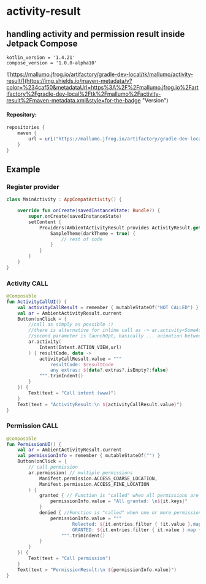 # activity-result

## handling activity and permission result inside Jetpack Compose

```
kotlin_version = '1.4.21'
compose_version = '1.0.0-alpha10'
```

![https://mallumo.jfrog.io/artifactory/gradle-dev-local/tk/mallumo/activity-result/](https://img.shields.io/maven-metadata/v?color=%234caf50&metadataUrl=https%3A%2F%2Fmallumo.jfrog.io%2Fartifactory%2Fgradle-dev-local%2Ftk%2Fmallumo%2Factivity-result%2Fmaven-metadata.xml&style=for-the-badge "Version")

#### Repository:

```groovy
repositories {
    maven {
        url = uri("https://mallumo.jfrog.io/artifactory/gradle-dev-local")
    }
}
```

## Example

### Register provider

```kotlin
class MainActivity : AppCompatActivity() {

    override fun onCreate(savedInstanceState: Bundle?) {
        super.onCreate(savedInstanceState)
        setContent {
            Providers(AmbientActivityResult provides ActivityResult.get()) {
                SampleTheme(darkTheme = true) {
                    // rest of code
                }
            }
        }
    }
}
```

### Activity CALL

```kotlin
@Composable
fun ActivityCallUI() {
    val activityCallResult = remember { mutableStateOf("NOT CALLED") }
    val ar = AmbientActivityResult.current
    Button(onClick = {
        //call as simply as possible :)
        //there is alternative for inline call as -> ar.activity<SomeActivity>()
        //second parameter is launchOpt, basically ... animation between activities
        ar.activity(
            Intent(Intent.ACTION_VIEW,url)
        ) { resultCode, data ->
            activityCallResult.value = """
                resultCode: $resultCode
                any extras: ${data?.extras?.isEmpty?:false}
            """.trimIndent()
        }
    }) {
        Text(text = "Call intent (www)")
    }
    Text(text = "ActivityResult:\n ${activityCallResult.value}")
}
```

### Permission CALL

```kotlin
@Composable
fun PermissionUI() {
    val ar = AmbientActivityResult.current
    val permissionInfo = remember { mutableStateOf("") }
    Button(onClick = {
        // call permission
        ar.permission( // multiple permissions
            Manifest.permission.ACCESS_COARSE_LOCATION,
            Manifest.permission.ACCESS_FINE_LOCATION
        ) {
            granted { // Function is "called" when all permissions are granted
                permissionInfo.value = "All granted: \n${it.keys}"
            }
            denied { //Function is "called" when one or more permissions are denied
                permissionInfo.value = """
                        Relected: ${it.entries.filter { !it.value }.map { it.key }}
                        GRANTED: ${it.entries.filter { it.value }.map { it.key }}
                    """.trimIndent()
            }
        }
    }) {
        Text(text = "Call permission")
    }
    Text(text = "PermissionResult:\n ${permissionInfo.value}")
}
```